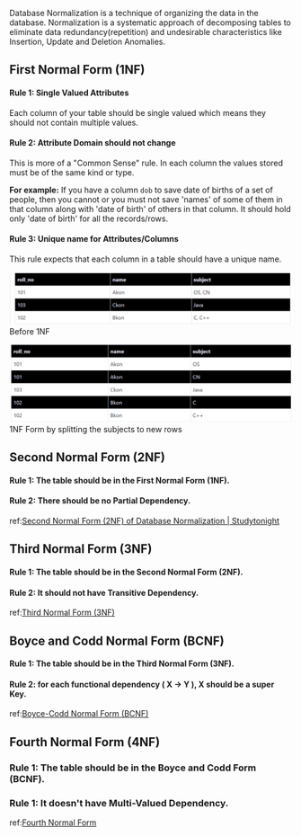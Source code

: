 
Database Normalization is a technique of organizing the data in the database. Normalization is a systematic approach of decomposing tables to eliminate data redundancy(repetition) and undesirable characteristics like Insertion, Update and Deletion Anomalies. 

## **First Normal Form (1NF)**

#### **Rule 1: Single Valued Attributes**

Each column of your table should be single valued which means they should not contain multiple values.

#### **Rule 2: Attribute Domain should not change**

This is more of a "Common Sense" rule. In each column the values stored must be of the same kind or type.

**For example:** If you have a column `dob` to save date of births of a set of people, then you cannot or you must not save 'names' of some of them in that column along with 'date of birth' of others in that column. It should hold only 'date of birth' for all the records/rows.

#### **Rule 3: Unique name for Attributes/Columns**

This rule expects that each column in a table should have a unique name.

![Before 1NF](_assets/f11.png)
														Before 1NF

![1NF Form by splitting the subjects to new rows](_assets/f12.png)
							1NF Form by splitting the subjects to new rows

## Second Normal Form (2NF)

#### **Rule 1:** The table should be in the First Normal Form (1NF).

#### **Rule 2:** There should be no Partial Dependency.

ref:[Second Normal Form (2NF) of Database Normalization | Studytonight](https://www.studytonight.com/dbms/second-normal-form.php)

## Third Normal Form (3NF)

#### **Rule 1:** The table should be in the Second Normal Form (2NF).

#### **Rule 2: It should not have Transitive Dependency.**

ref:[Third Normal Form (3NF)](https://www.studytonight.com/dbms/third-normal-form.php)

## Boyce and Codd Normal Form (BCNF)

#### **Rule 1:** The table should be in the Third Normal Form (3NF).

#### **Rule 2: for each functional dependency ( X → Y ), X should be a super Key**.

ref:[Boyce-Codd Normal Form (BCNF)](https://www.studytonight.com/dbms/boyce-codd-normal-form.php)

## Fourth Normal Form (4NF)

### **Rule 1:** The table should be in the Boyce and Codd Form (BCNF).

### **Rule 1: It doesn't have Multi-Valued Dependency**.

ref:[Fourth Normal Form](https://www.studytonight.com/dbms/fourth-normal-form.php)